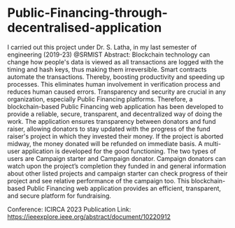 # Public-Financing-through-decentralised-application
I carried out this project under Dr. S. Latha, in my last semester of engineering (2019-23) @SRMIST Abstract: Blockchain technology can change how people's data is viewed as all transactions are logged with the timing and hash keys, thus making them irreversible. Smart contracts automate the transactions. Thereby, boosting productivity and speeding up processes. This eliminates human involvement in verification process and reduces human caused errors. Transparency and security are crucial in any organization, especially Public Financing platforms. Therefore, a blockchain-based Public Financing web application has been developed to provide a reliable, secure, transparent, and decentralized way of doing the work. The application ensures transparency between donators and fund raiser, allowing donators to stay updated with the progress of the fund raiser's project in which they invested their money. If the project is aborted midway, the money donated will be refunded on immediate basis. A multi-user application is developed for the good functioning. The two types of users are Campaign starter and Campaign donator. Campaign donators can watch upon the project’s completion they funded in and general information about other listed projects and campaign starter can check progress of their project and see relative performance of the campaign too. This blockchain-based Public Financing web application provides an efficient, transparent, and secure platform for fundraising.

Conference: ICIRCA 2023 Publication Link: https://ieeexplore.ieee.org/abstract/document/10220912
